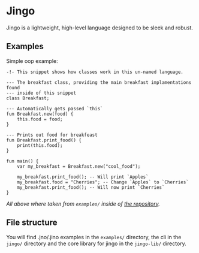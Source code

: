# Jingo

Jingo is a lightweight, high-level language designed to be sleek and robust.

## Examples

Simple oop example:

```jingo
-!- This snippet shows how classes work in this un-named language.

--- The breakfast class, providing the main breakfast implamentations found
--- inside of this snippet
class Breakfast;

--- Automatically gets passed `this`
fun Breakfast.new(food) {
	this.food = food;
}

--- Prints out food for breakfeast
fun Breakfast.print_food() {
	print(this.food);
}

fun main() {
	var my_breakfast = Breakfast.new("cool_food");

	my_breakfast.print_food(); -- Will print `Apples`
	my_breakfast.food = "Cherries"; -- Change `Apples` to `Cherries`
	my_breakfast.print_food(); -- Will now print `Cherries`
}
```

*All above where taken from `examples/` inside of [the repository](https://github.com/scOwez/jingo/tree/master/examples).*

## File structure

You will find .jno/.jino examples in the `examples/` directory, the cli in the `jingo/` directory and the core library for jingo in the `jingo-lib/` directory.
